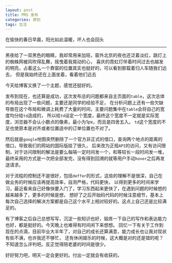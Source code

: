 ```yaml
---
layout: post
title: PMS 发布
categories: 原创
tags: 生活
---
```


在愉快的春日早晨，阳光如此温暖，坏人也会回头

<!--more-->

* * *

黑夜给了一双黑色的眼睛，我却常用来加班，窗外北京的夜也还泛着淡红，路灯上的蜘蛛网被风吹得乱舞，摇曳着我晃动的心，
喜庆的霓虹灯伴着时间过去也越发的明亮，占着这么一个靠窗的位置其实也挺好的，可以看到那载着归人车随我们远去，
但是我始终还在上面坐着，看着他们远去

今天给博客又换了一个主题，感觉还挺好的。

发布到现在，也还算是成功，这次发布总的问题都来自主页面的`table`，这次总体的布局出现了一些问题，主要还是同学的经验不足，
在分析问题上还有一些欠缺导致在这个布局和微调上耗费了大量的时间，主要问题集中在`table`会将自己的宽度均分给`td`造成的，
所以给`td`设定一个宽度，最终这个宽度不一定就是实际宽度，浏览器不会认小数点的像素，最小为1px，而且是四舍五入。
`td`这个宽度的不足也使原本是对齐或者位置适中的订单位置也不对了。

然后就是`google`地图突然删除了一个官方非正式的借口，查询两个地点的距离的借口，导致我们的网站的国际版挂了很久，
后来改为正规`API`的访问，又有访问限制，对于访问限制的解法是要么每隔一定时间发一个，和等较长一段时间发一堆，
最终采用的方式是一次把全部发完，没有得到回溯的就等用户手动`hover`之后再发送请求。

对于流程的控制还不是很好，包括`deffer`的形式，这些的理解不是很深，自己在做业务的时候应该再提高效率，自测严格，代码更快，
以得到更多的时间来学习，最近看来自己好像快要入门了，学习东西起来更快了，在遇到问题的时候想的越来越多了，更多的时候是想，
想好了之后开始码代码的时候注意细节，基本上每次自己选择的解决方案都是自己这个水平上相对较好的。这点上自己还是比较满足的。

有了博客之后自己总想写写，沉淀一些知识也好，锻炼一下自己的写作和表达能力也好，都是挺好的。今天晚上也难得有时间闲下来想想。
回忆一下有关于工作到现在的点滴，目前毕业大半年了，对自己的成长还算满意，能力成长也让我对现状有些不满，也许我还不够忙，
还有休闲娱乐的时候，这大概是对的还是错的呢？不知道怎么评判吧。反正觉得陪老婆的时间是很少。

好好努力吧，明天一定会更好的。付出一定就会有收获的。
